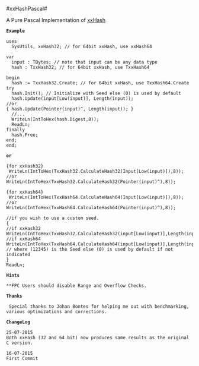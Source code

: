#xxHashPascal#


A Pure Pascal Implementation of [xxHash](https://github.com/Cyan4973/xxHash)


**`Example`**

    uses
      SysUtils, xxHash32; // for 64bit xxHash, use xxHash64

	var
      input : TBytes; // note that input can be any data type
      hash : TxxHash32; // for 64bit xxHash, use TxxHash64

    begin     
      hash := TxxHash32.Create; // for 64bit xxHash, use TxxHash64.Create
    try
      hash.Init(); // Initialize with Seed else (0) is used by default
      hash.Update(input[Low(input)], Length(input));
    //or
    { hash.Update(Pointer(input)^, Length(input)); }
      //...
      WriteLn(IntToHex(hash.Digest,8));
      ReadLn;
    finally
      hash.Free;
    end;
	end;
	
**`or`**
   
    {for xxHash32}
     WriteLn(IntToHex(TxxHash32.CalculateHash32(Input[Low(input)]),8));
    //or
    WriteLn(IntToHex(TxxHash32.CalculateHash32(Pointer(input)^),8));

    {for xxHash64}
	 WriteLn(IntToHex(TxxHash64.CalculateHash64(Input[Low(input)]),8));
    //or
    WriteLn(IntToHex(TxxHash64.CalculateHash64(Pointer(input)^),8));

    //if you wish to use a custom seed.
    {
    //if xxHash32  
    WriteLn(IntToHex(TxxHash32.CalculateHash32(input[Low(input)],Length(input),12345),8));
    //if xxHash64
    WriteLn(IntToHex(TxxHash64.CalculateHash64(input[Low(input)],Length(input),12345),8));
    // where (12345) is the Seed else (0) is used by default if not indicated
    }
    ReadLn;
 

**`Hints`**


	**FPC Users should disable Range and Overflow Checks.

**`Thanks`**

     Special thanks to Johan Bontes for helping me out with benchmarking, 
    various optimizations and corrections.

**`ChangeLog`**

    25-07-2015
    Both xxHash (32 and 64 bit) now produces same results as the original C version.

    16-07-2015
    First Commit